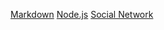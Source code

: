 [Markdown](https://pt.wikipedia.org/wiki/Markdown) [Node.js](https://nodejs.org/) [Social Network](https://alinesanqueza.github.io/SAP004-social-network/src/)